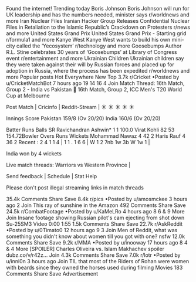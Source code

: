 Found the internet!
Trending today
Boris Johnson
Boris Johnson will run for UK leadership and has the numbers needed, minister says
r/worldnews and more
Iran Nuclear Files
Iranian Hacker Group Releases Confidential Nuclear Files in Retaliation to the Islamic Republic’s Crackdown on Protesters
r/news and more
United States Grand Prix
United States Grand Prix - Starting grid
r/formula1 and more
Kanye West
Kanye West wants to build his own mini-city called the ‘Yecosystem’
r/technology and more
Goosebumps
Author R.L. Stine celebrates 30 years of ‘Goosebumps’ at Library of Congress event
r/entertainment and more
Ukrainian Children
Ukrainian children say they were taken against their will by Russian forces and placed up for adoption in Russia, where the process has been expedited
r/worldnews and more
Popular posts
Hot
Everywhere
New
Top
3.7k
r/Cricket
•Posted by
u/CricketMatchBot
7 hours ago
19
14
16
4
Join
Match Thread: 16th Match, Group 2 - India vs Pakistan
🐐
16th Match, Group 2, ICC Men's T20 World Cup at Melbourne

Post Match | Cricinfo | Reddit-Stream | ☀️ ☀️ ☀️ ☀️ ☀️

Innings	Score
Pakistan	159/8 (Ov 20/20)
India	160/6 (Ov 20/20)




Batter	Runs	Balls	SR
Ravichandran Ashwin*	1	1	100.0
Virat Kohli	82	53	154.72Bowler	Overs	Runs	Wickets
Mohammad Nawaz	4	42	2
Haris Rauf	4	36	2
Recent : 2 4 1 1 4  |  1 1 . 1 6 6  |  W 1 2 7nb 1w 3b W 1w 1  |  


India won by 4 wickets

Live match threads: Warriors vs Western Province |

Send feedback | Schedule | Stat Help

Please don't post illegal streaming links in match threads

35.4k Comments
Share
Save
8.4k
r/pics
•Posted by
u/amosmckee
3 hours ago
2
Join
This ray of sunshine in the Amazon
492 Comments
Share
Save
24.5k
r/CombatFootage
•Posted by
u/KaMeLRo
4 hours ago
8
6
& 9 More
Join
Insane footage showing Russian pilot's cam ejecting from shot down Su-25SM3
Video
0:00
1:55
1.5k Comments
Share
Save
22.7k
r/AskReddit
•Posted by
u/0Timato0
12 hours ago
9
3
Join
Men of Reddit, what was something you didn't know about women till you got with one?
nsfw
12.0k Comments
Share
Save
9.2k
r/MMA
•Posted by
u/inooway
17 hours ago
8
4
& 4 More
[SPOILER] Charles Oliveira vs. Islam Makhachev
spoiler
dubz.co/v/r42z...
Join
4.3k Comments
Share
Save
7.0k
r/lotr
•Posted by
u/inni0n
3 hours ago
Join
TIL that most of the Riders of Rohan were women with beards since they owned the horses used during filming
Movies
183 Comments
Share
Save
Advertisement